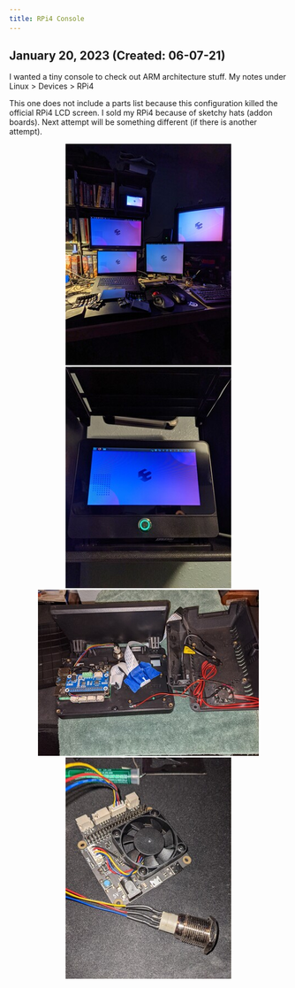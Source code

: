 ```yaml
---
title: RPi4 Console
---
```


## January 20, 2023 (Created: 06-07-21)

I wanted a tiny console to check out ARM architecture stuff. My notes under Linux > Devices > RPi4

This one does not include a parts list because this configuration killed the official RPi4 LCD screen. I sold my RPi4 because of sketchy hats (addon boards). Next attempt will be something different (if there is another attempt).

<div style="text-align: center;">

![albumimg](/Blog/stuff/images/rpic_all_the_kde.jpg "RPi4 Console - KDE at the desk")
![albumimg](/Blog/stuff/images/rpic_zoom.jpg "RPi4 Console - Up close")
![albumimg](/Blog/stuff/images/rpic_inside.jpg "RPi4 Console - Inside")
![albumimg](/Blog/stuff/images/rpic_soldering.jpg "RPi4 Console - Soldering buttons")
<br />

</div>
